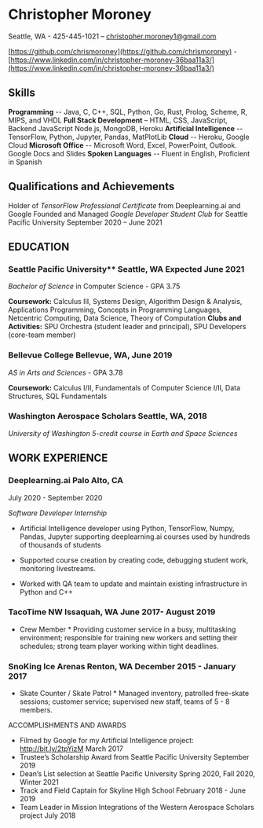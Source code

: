 # Christopher Moroney

Seattle, WA - 425-445-1021 – christopher.moroney1@gmail.com

[https://github.com/chrismoroney](https://github.com/chrismoroney) - [https://www.linkedin.com/in/christopher-moroney-36baa11a3/](https://www.linkedin.com/in/christopher-moroney-36baa11a3/)

## Skills
**Programming** -- Java, C, C++, SQL, Python, Go, Rust, Prolog, Scheme, R, MIPS, and VHDL
**Full Stack Development** – HTML, CSS, JavaScript, Backend JavaScript Node.js, MongoDB, Heroku
**Artificial Intelligence** -- TensorFlow, Python, Jupyter, Pandas, MatPlotLib
**Cloud** -- Heroku, Google Cloud
**Microsoft Office** -- Microsoft Word, Excel, PowerPoint, Outlook. Google Docs and Slides
**Spoken Languages** -- Fluent in English, Proficient in Spanish

## Qualifications and Achievements
Holder of *TensorFlow Professional Certificate* from Deeplearning.ai and Google
Founded and Managed *Google Developer Student Club* for Seattle Pacific University September 2020 – June 2021

## EDUCATION
### Seattle Pacific University** Seattle, WA Expected June 2021
*Bachelor of Science* in Computer Science - GPA 3.75

**Coursework:** Calculus III, Systems Design, Algorithm Design & Analysis, Applications Programming,
Concepts in Programming Languages, Netcentric Computing, Data Science, Theory of Computation
**Clubs and Activities:** SPU Orchestra (student leader and principal), SPU Developers (core-team member)

### Bellevue College Bellevue, WA, June 2019
*AS in Arts and Sciences* - GPA 3.78

**Coursework:** Calculus I/II, Fundamentals of Computer Science I/II, Data Structures, SQL Fundamentals

### Washington Aerospace Scholars Seattle, WA, 2018
*University of Washington 5-credit course in Earth and Space Sciences*

## WORK EXPERIENCE

### Deeplearning.ai Palo Alto, CA 
July 2020 - September 2020

*Software Developer Internship*

- Artificial Intelligence developer using Python, TensorFlow, Numpy, Pandas, Jupyter supporting deeplearning.ai courses used by hundreds of thousands of students

- Supported course creation by creating code, debugging student work, monitoring livestreams.

- Worked with QA team to update and maintain existing infrastructure in Python and C++

### TacoTime NW Issaquah, WA June 2017- August 2019
* Crew Member *
Providing customer service in a busy, multitasking environment; responsible for training new workers and
setting their schedules; strong team player working within tight deadlines.

### SnoKing Ice Arenas Renton, WA December 2015 - January 2017
* Skate Counter / Skate Patrol *
Managed inventory, patrolled free-skate sessions; customer service;
supervised new staff, teams of 5 - 8 members.

ACCOMPLISHMENTS AND AWARDS
- Filmed by Google for my Artificial Intelligence project: http://bit.ly/2tpYizM March 2017
- Trustee’s Scholarship Award from Seattle Pacific University September 2019
- Dean’s List selection at Seattle Pacific University Spring 2020, Fall 2020, Winter 2021
- Track and Field Captain for Skyline High School February 2018 - June 2019
- Team Leader in Mission Integrations of the Western Aerospace Scholars project July 2018

